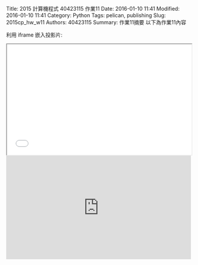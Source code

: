 Title: 2015 計算機程式 40423115 作業11
Date: 2016-01-10 11:41
Modified: 2016-01-10 11:41
Category: Python
Tags: pelican, publishing
Slug: 2015cp_hw_w11
Authors: 40423115
Summary: 作業11摘要
以下為作業11內容

利用 iframe 嵌入投影片:

<iframe src="simplest11.html" width="500" height="300"></iframe>


 <iframe src="https://player.vimeo.com/video/147700472" width="500" height="281" frameborder="0" webkitallowfullscreen mozallowfullscreen allowfullscreen></iframe>